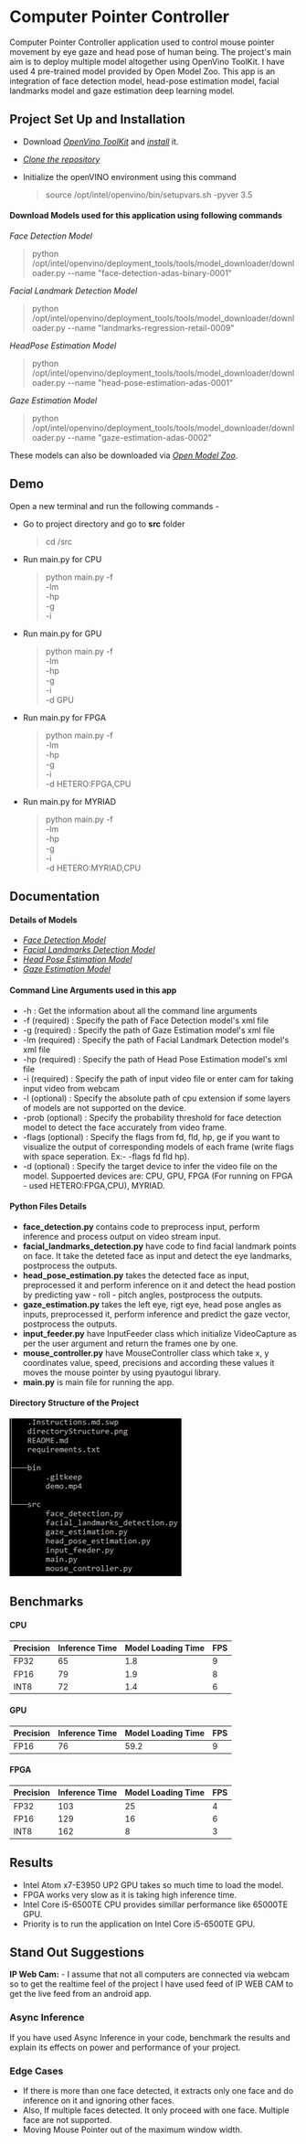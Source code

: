 # Computer Pointer Controller

Computer Pointer Controller application used to control mouse pointer movement by eye gaze and head pose of human being. The project's main aim is to deploy multiple model altogether using OpenVino ToolKit. I have used 4 pre-trained model provided by Open Model Zoo. This app is an integration of face detection model, head-pose estimation model, facial landmarks model and gaze estimation deep learning model.

## Project Set Up and Installation
- Download *[OpenVino ToolKit](https://software.intel.com/content/www/us/en/develop/tools/openvino-toolkit/choose-download.html)* and *[install](https://docs.openvinotoolkit.org/latest/_docs_install_guides_installing_openvino_linux.html)* it.

- *[Clone the repository]()*

- Initialize the openVINO environment using this command
  >source /opt/intel/openvino/bin/setupvars.sh -pyver 3.5

#### Download Models used for this application using following commands

*Face Detection Model*
>python /opt/intel/openvino/deployment_tools/tools/model_downloader/downloader.py --name "face-detection-adas-binary-0001"

*Facial Landmark Detection Model*
>python /opt/intel/openvino/deployment_tools/tools/model_downloader/downloader.py --name "landmarks-regression-retail-0009"

*HeadPose Estimation Model*
>python /opt/intel/openvino/deployment_tools/tools/model_downloader/downloader.py --name "head-pose-estimation-adas-0001"

*Gaze Estimation Model*
>python /opt/intel/openvino/deployment_tools/tools/model_downloader/downloader.py --name "gaze-estimation-adas-0002"

These models can also be downloaded via *[Open Model Zoo](https://download.01.org/opencv/2020/openvinotoolkit/2020.1/open_model_zoo/models_bin/1/)*.

## Demo
Open a new terminal and run the following commands -
- Go to project directory and go to <strong>src</strong> folder
    > cd <project-repo-path>/src

- Run main.py for CPU
    >python main.py -f <Path of xml file of face detection model> \
    >-lm <Path of xml file of facial landmarks detection model> \
    >-hp <Path of xml file of head pose estimation model> \
    >-g <Path of xml file of gaze estimation model> \
    >-i <Path of input video file or enter cam for taking input video from webcam> 

- Run main.py for GPU
    >python main.py -f <Path of xml file of face detection model> \
    >-lm <Path of xml file of facial landmarks detection model> \
    >-hp <Path of xml file of head pose estimation model> \
    >-g <Path of xml file of gaze estimation model> \
    >-i <Path of input video file or enter cam for taking input video from webcam> \
    >-d GPU

- Run main.py for FPGA
    >python main.py -f <Path of xml file of face detection model> \
    >-lm <Path of xml file of facial landmarks detection model> \
    >-hp <Path of xml file of head pose estimation model> \
    >-g <Path of xml file of gaze estimation model> \
    >-i <Path of input video file or enter cam for taking input video from webcam> \
    >-d HETERO:FPGA,CPU

- Run main.py for MYRIAD
    >python main.py -f <Path of xml file of face detection model> \
    >-lm <Path of xml file of facial landmarks detection model> \
    >-hp <Path of xml file of head pose estimation model> \
    >-g <Path of xml file of gaze estimation model> \
    >-i <Path of input video file or enter cam for taking input video from webcam> \
    >-d HETERO:MYRIAD,CPU

## Documentation
#### Details of Models
- *[Face Detection Model](https://docs.openvinotoolkit.org/latest/_models_intel_face_detection_adas_binary_0001_description_face_detection_adas_binary_0001.html)*
- *[Facial Landmarks Detection Model](https://docs.openvinotoolkit.org/latest/_models_intel_landmarks_regression_retail_0009_description_landmarks_regression_retail_0009.html)*
- *[Head Pose Estimation Model](https://docs.openvinotoolkit.org/latest/_models_intel_head_pose_estimation_adas_0001_description_head_pose_estimation_adas_0001.html)*
- *[Gaze Estimation Model](https://docs.openvinotoolkit.org/latest/_models_intel_gaze_estimation_adas_0002_description_gaze_estimation_adas_0002.html)*

#### Command Line Arguments used in this app
- -h : Get the information about all the command line arguments
- -f (required) : Specify the path of Face Detection model's xml file
- -g (required) : Specify the path of Gaze Estimation model's xml file
- -lm (required) : Specify the path of Facial Landmark Detection model's xml file
- -hp (required) : Specify the path of Head Pose Estimation model's xml file
- -i (required) : Specify the path of input video file or enter cam for taking input video from webcam
- -l (optional) : Specify the absolute path of cpu extension if some layers of models are not supported on the device.
- -prob (optional) : Specify the probability threshold for face detection model to detect the face accurately from video frame.
- -flags (optional) : Specify the flags from fd, fld, hp, ge if you want to visualize the output of corresponding models of each frame (write flags with space seperation. Ex:- -flags fd fld hp).
- -d (optional) : Specify the target device to infer the video file on the model. Suppoerted devices are: CPU, GPU, FPGA (For running on FPGA - used HETERO:FPGA,CPU), MYRIAD.

#### Python Files Details
- **face_detection.py** contains code to preprocess input, perform inference and process output on video stream input.
- **facial_landmarks_detection.py** have code to find facial landmark points on face. It take the deteted face as input and detect the eye landmarks, postprocess the outputs.
- **head_pose_estimation.py** takes the detected face as input, preprocessed it and perform inference on it and detect the head postion by predicting yaw - roll - pitch angles, postprocess the outputs.
- **gaze_estimation.py** takes the left eye, rigt eye, head pose angles as inputs, preprocessed it, perform inference and predict the gaze vector, postprocess the outputs.
- **input_feeder.py** have InputFeeder class which initialize VideoCapture as per the user argument and return the frames one by one.
- **mouse_controller.py** have MouseController class which take x, y coordinates value, speed, precisions and according these values it moves the mouse pointer by using pyautogui library.
- **main.py** is main file for running the app.

#### Directory Structure of the Project
![picture](directoryStructure.png)

## Benchmarks
#### CPU
| Precision      | Inference Time | Model Loading Time | FPS |
| -------------- | -------------- | ------------------ | --- |
| FP32           | 65             | 1.8                | 9   |
| FP16           | 79             | 1.9                | 8   |
| INT8           | 72             | 1.4                | 6   |

#### GPU
| Precision      | Inference Time | Model Loading Time | FPS |
| -------------- | -------------- | ------------------ | --- |
| FP16           | 76             | 59.2               | 9   |

#### FPGA
| Precision      | Inference Time | Model Loading Time | FPS |
| -------------- | -------------- | ------------------ | --- |
| FP32           | 103            | 25                 | 4   |
| FP16           | 129            | 16                 | 6   |
| INT8           | 162            | 8                  | 3   |

## Results
- Intel Atom x7-E3950 UP2 GPU takes so much time to load the model.
- FPGA works very slow as it is taking high inference time.
- Intel Core i5-6500TE CPU provides simillar performance like 65000TE GPU.
- Priority is to run the application on Intel Core i5-6500TE GPU.

## Stand Out Suggestions
**IP Web Cam:** - I assume that not all computers are connected via webcam so to get the realtime feel of the project I have used feed of IP WEB CAM to get the live feed from an android app.

### Async Inference
If you have used Async Inference in your code, benchmark the results and explain its effects on power and performance of your project.

### Edge Cases
- If there is more than one face detected, it extracts only one face and do inference on it and ignoring other faces.
- Also, If multiple faces detected. It only proceed with one face. Multiple face are not supported.
- Moving Mouse Pointer out of the maximum window width.
